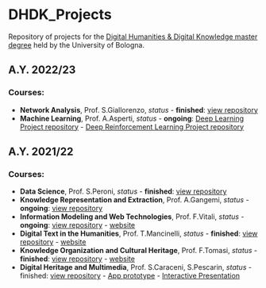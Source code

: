 # DHDK_Projects
Repository of projects for the [Digital Humanities &amp; Digital Knowledge master degree](https://corsi.unibo.it/2cycle/DigitalHumanitiesKnowledge) held by the University of Bologna.

## A.Y. 2022/23
### Courses:
- <b>Network Analysis</b>, Prof. S.Giallorenzo, <i>status</i> - <b>finished</b>: [view repository](https://github.com/Postitisnt/COVID-19-Citations-Network-Analysis)
- <b>Machine Learning</b>, Prof. A.Asperti, <i>status</i> - <b>ongoing</b>: [Deep Learning Project repository]() - [Deep Reinforcement Learning Project repository]()

## A.Y. 2021/22
### Courses:
- <b>Data Science</b>, Prof. S.Peroni, <i>status</i> - <b>finished</b>: [view repository](https://github.com/Postitisnt/MisoSoup.git)
- <b>Knowledge Representation and Extraction</b>, Prof. A.Gangemi, <i>status</i> - <b>ongoing</b>: [view repository]()
- <b>Information Modeling and Web Technologies</b>, Prof. F.Vitali, <i>status</i> - <b>ongoing</b>: [view repository]() - [website]()
- <b>Digital Text in the Humanities</b>, Prof. T.Mancinelli, <i>status</i> - <b>finished</b>: [view repository](https://github.com/gobbykid) - [website](https://the-gobbykid-project.gitbook.io/gobbykid-project/introduction-to-gobbykid-project/an-introductory-overview-of-the-project) 
- <b>Knowledge Organization and Cultural Heritage</b>, Prof. F.Tomasi, <i>status</i> - <b>finished</b>: [view repository](https://github.com/Postitisnt/SkLODowska) - [website](https://sklodowskaproject.github.io/)
- <b>Digital Heritage and Multimedia</b>, Prof. S.Caraceni, S.Pescarin, <i>status</i> - </b>finished</b>: [view repository](https://github.com/Postitisnt/CeRTo_Project) - [App prototype](https://www.figma.com/proto/F7pfeLru1M8YgHzFSFT5mX/CeRTo-Project?node-id=0%3A1&viewport=1145%2C2762%2C0.32&scaling=scale-down&starting-point-node-id=2%3A2) - [Interactive Presentation](https://www.figma.com/proto/x1za7Dm9yRxMjV4ms5Brc4/CeRTo-Presentation?node-id=0%3A1&viewport=262%2C441%2C0.05&scaling=scale-down&starting-point-node-id=3%3A98&show-proto-sidebar=1)

